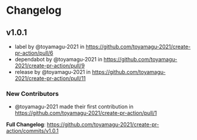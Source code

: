 # Changelog

## v1.0.1

- label by @toyamagu-2021 in https://github.com/toyamagu-2021/create-pr-action/pull/6
- dependabot by @toyamagu-2021 in https://github.com/toyamagu-2021/create-pr-action/pull/9
- release by @toyamagu-2021 in https://github.com/toyamagu-2021/create-pr-action/pull/11

### New Contributors

- @toyamagu-2021 made their first contribution in https://github.com/toyamagu-2021/create-pr-action/pull/1

**Full Changelog**: https://github.com/toyamagu-2021/create-pr-action/commits/v1.0.1
